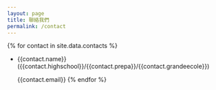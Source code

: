 ```yaml
---
layout: page
title: 聯絡我們
permalink: /contact
---
```


{% for contact in site.data.contacts %}
  * {{contact.name}} ({{contact.highschool}}/{{contact.prepa}}/{{contact.grandeecole}})

    {{contact.email}}
{% endfor %}
